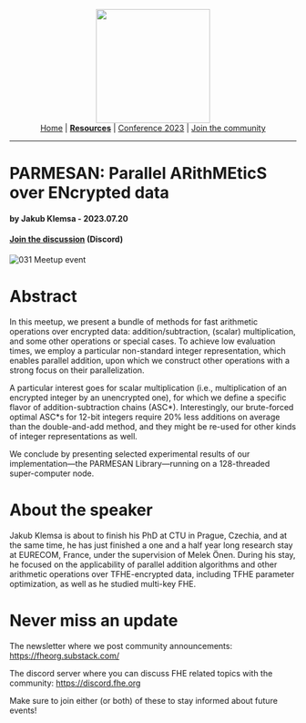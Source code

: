 <!-- Main header navigation -->
<p align="center">
  <img width="200" src="https://user-images.githubusercontent.com/5758427/180978488-db825482-5a58-4c7c-9589-c494a6f0be04.png"><br/>
  <a href="https://fhe-org.github.io">Home</a> | <a href="https://fhe-org.github.io/resources"><b>Resources</b></a> | <a href="https://fhe-org.github.io/conferences/conference-2023/home">Conference 2023</a> | <a href="https://fhe-org.github.io/community">Join the community</a>
</p>
<hr/>
<!-- /Main header navigation -->

# PARMESAN: Parallel ARithMEticS over ENcrypted data
#### by Jakub Klemsa - 2023.07.20
#### <!--<a href="">Video recording</a> (Youtube) | <a href="">Poster</a> (Github) |--> <a href="https://discord.fhe.org">Join the discussion</a> (Discord)

![031 Meetup event](https://github.com/FHE-org/fhe-org.github.io/assets/37557436/444f1574-a6e9-4524-b913-1fc6bce957a9)

# Abstract

In this meetup, we present a bundle of methods for fast arithmetic operations over encrypted data: addition/subtraction, (scalar) multiplication, and some other operations or special cases. To achieve low evaluation times, we employ a particular non-standard integer representation, which enables parallel addition, upon which we construct other operations with a strong focus on their parallelization.

A particular interest goes for scalar multiplication (i.e., multiplication of an encrypted integer by an unencrypted one), for which we define a specific flavor of addition-subtraction chains (ASC*). Interestingly, our brute-forced optimal ASC*s for 12-bit integers require 20% less additions on average than the double-and-add method, and they might be re-used for other kinds of integer representations as well.

We conclude by presenting selected experimental results of our implementation—the PARMESAN Library—running on a 128-threaded super-computer node.

# About the speaker

Jakub Klemsa is about to finish his PhD at CTU in Prague, Czechia, and at the same time, he has just finished a one and a half year long research stay at EURECOM, France, under the supervision of Melek Önen. During his stay, he focused on the applicability of parallel addition algorithms and other arithmetic operations over TFHE-encrypted data, including TFHE parameter optimization, as well as he studied multi-key FHE.

# Never miss an update

The newsletter where we post community announcements: https://fheorg.substack.com/

The discord server where you can discuss FHE related topics with the community: https://discord.fhe.org

Make sure to join either (or both) of these to stay informed about future events!

